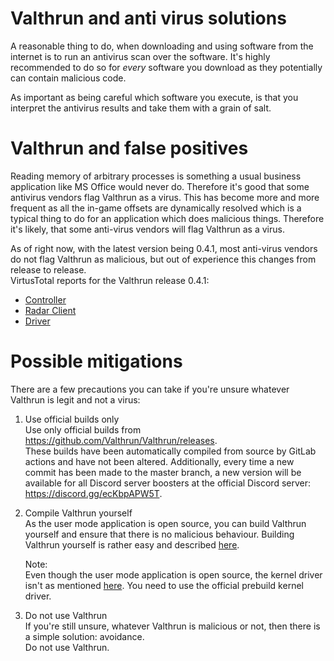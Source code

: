# Valthrun and anti virus solutions
A reasonable thing to do, when downloading and using software from the internet is to run an antivirus scan over the software.
It's highly recommended to do so for *every* software you download as they potentially can contain malicious code. 
  
As important as being careful which software you execute, is that you interpret the antivirus results and take them with a grain of salt.  

# Valthrun and false positives
Reading memory of arbitrary processes is something a usual business application like MS Office would never do. Therefore it's good that some antivirus vendors flag Valthrun as a virus. This has become more and more frequent as all the in-game offsets are dynamically resolved
which is a typical thing to do for an application which does malicious things. Therefore it's likely, that some anti-virus vendors will flag Valthrun as a virus.  

As of right now, with the latest version being 0.4.1, most anti-virus vendors do not flag Valthrun as malicious, but out of experience this changes from release to release.  
VirtusTotal reports for the Valthrun release 0.4.1:  
- [Controller](https://www.virustotal.com/gui/file/d32d0aa365a36331e4454517f0bb4715e7cb9f1683c647972369988fd8306619)
- [Radar Client](https://www.virustotal.com/gui/file/3270bb29c1597ad5cc0ef6eb488fca9c1906d30c81bed72398eac888f3f19ae1)
- [Driver](https://www.virustotal.com/gui/file/c40726e53a2cc6ce7a67d7fcd8aa9d150b75a8fb3978eb22e7e447ff87fe38bd)

# Possible mitigations
There are a few precautions you can take if you're unsure whatever Valthrun is legit and not a virus:
1. Use official builds only  
   Use only official builds from https://github.com/Valthrun/Valthrun/releases.  
   These builds have been automatically compiled from source by GitLab actions and have not been altered.
   Additionally, every time a new commit has been made to the master branch, a new version will be available for all
   Discord server boosters at the official Discord server: https://discord.gg/ecKbpAPW5T.

2. Compile Valthrun yourself  
   As the user mode application is open source, you can build Valthrun yourself and ensure that there is no malicious behaviour.
   Building Valthrun yourself is rather easy and described [here](../020_contributing/build.md#2-overlay).  

   Note:  
   Even though the user mode application is open source, the kernel driver isn't as mentioned [here](../020_contributing/build.md#1-kernel-driver). You need to use the official prebuild kernel driver.

3. Do not use Valthrun  
   If you're still unsure, whatever Valthrun is malicious or not, then there is a simple solution: avoidance.   
   Do not use Valthrun.  